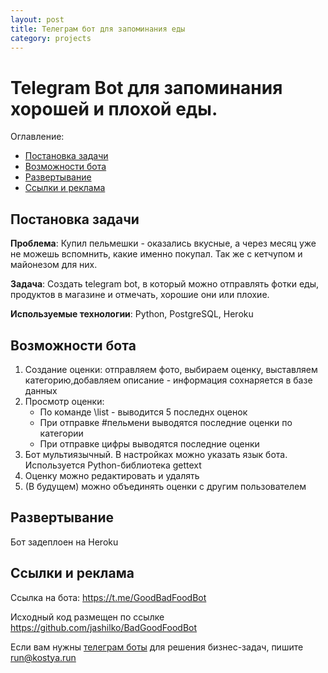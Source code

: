 ```yaml
---
layout: post
title: Телеграм бот для запоминания еды
category: projects
---
```

# Telegram Bot для запоминания хорошей и плохой еды. 


Оглавление: 
- [Постановка задачи](#task)
- [Возможности бота](#features)
- [Развертывание](#deploy)
- [Ссылки и реклама](#adv)



## <a name="task">Постановка задачи</a>

**Проблема**: Купил пельмешки - оказались вкусные, а через месяц уже не можешь вспомнить, какие именно покупал. Так же с кетчупом и майонезом для них.

**Задача**: Создать telegram bot, в который можно отправлять фотки еды, продуктов в магазине и отмечать, хорошие они или плохие. 

**Используемые технологии**: Python, PostgreSQL, Heroku


## <a name="features">Возможности бота</a>

1. Создание оценки: отправляем фото, выбираем оценку, выставляем категорию,добавляем описание - информация сохнаряется в базе данных
2. Просмотр оценки: 
    + По команде \list - выводится 5 последнх оценок
    + При отправке #пельмени выводятся последние оценки по категории
    + При отправке цифры выводятся последние оценки
3. Бот мультиязычный. В настройках можно указать язык бота. Используется Python-библиотека gettext
4. Оценку можно редактировать и удалять
5. (В будущем) можно объединять оценки с другим пользователем



## <a name="deploy">Развертывание</a>
Бот задеплоен на Heroku

## <a name="adv">Ссылки и реклама</a>
Ссылка на бота: https://t.me/GoodBadFoodBot

Исходный код размещен по ссылке https://github.com/jashilko/BadGoodFoodBot

Если вам нужны [телеграм боты](https://tlgrm.ru/docs/bots) для решения бизнес-задач, пишите run@kostya.run
